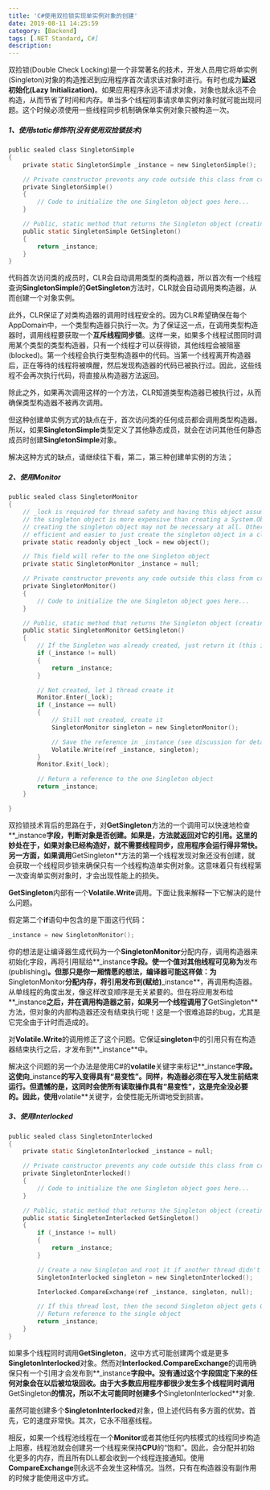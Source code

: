 ```yaml
---
title: 'C#使用双捡锁实现单实例对象的创建'
date: 2019-08-11 14:25:59
category: [Backend]
tags: [.NET Standard, C#]
description: 
---
```




双捡锁(Double Check Locking)是一个非常著名的技术，开发人员用它将单实例(Singleton)对象的构造推迟到应用程序首次请求该对象时进行。有时也成为**延迟初始化(Lazy Initialization)**。如果应用程序永远不请求对象，对象也就永远不会构造，从而节省了时间和内存。单当多个线程同事请求单实例对象时就可能出现问题。这个时候必须使用一些线程同步机制确保单实例对象只被构造一次。



##### 1、使用static修饰符(没有使用双捡锁技术)

~~~c
public sealed class SingletonSimple
{
    private static SingletonSimple _instance = new SingletonSimple();

    // Private constructor prevents any code outside this class from creating an instance
    private SingletonSimple()
    {
        // Code to initialize the one Singleton object goes here...
    }

    // Public, static method that returns the Singleton object (creating it if necessary)
    public static SingletonSimple GetSingleton()
    {
        return _instance;
    }
}
~~~

代码首次访问类的成员时，CLR会自动调用类型的类构造器，所以首次有一个线程查询**SingletonSimple**的**GetSingleton**方法时，CLR就会自动调用类构造器，从而创建一个对象实例。

此外，CLR保证了对类构造器的调用时线程安全的。因为CLR希望确保在每个AppDomain中，一个类型构造器只执行一次。为了保证这一点，在调用类型构造器时，调用线程要获取一个**互斥线程同步锁**。这样一来，如果多个线程试图同时调用某个类型的类型构造器，只有一个线程才可以获得锁，其他线程会被阻塞(blocked)。第一个线程会执行类型构造器中的代码。当第一个线程离开构造器后，正在等待的线程将被唤醒，然后发现构造器的代码已被执行过。因此，这些线程不会再次执行代码，将直接从构造器方法返回。

除此之外，如果再次调用这样的一个方法，CLR知道类型构造器已被执行过，从而确保类型构造器不被再次调用。

但这种创建单实例方式的缺点在于，首次访问类的任何成员都会调用类型构造器。所以，如果**SingletonSimple**类型定义了其他静态成员，就会在访问其他任何静态成员时创建**SingletonSimple**对象。

解决这种方式的缺点，请继续往下看，第二，第三种创建单实例的方法；



##### 2、使用Monitor

~~~c
public sealed class SingletonMonitor
{
    // _lock is required for thread safety and having this object assumes that creating
    // the singleton object is more expensive than creating a System.Object object and that
    // creating the singleton object may not be necessary at all. Otherwise, it is more
    // efficient and easier to just create the singleton object in a class constructor
    private static readonly object _lock = new object();

    // This field will refer to the one Singleton object
    private static SingletonMonitor _instance = null;

    // Private constructor prevents any code outside this class from creating an instance
    private SingletonMonitor()
    {
        // Code to initialize the one Singleton object goes here...
    }

    // Public, static method that returns the Singleton object (creating it if necessary)
    public static SingletonMonitor GetSingleton()
    {
        // If the Singleton was already created, just return it (this is fast)
        if (_instance != null)
        {
            return _instance;
        }

        // Not created, let 1 thread create it
        Monitor.Enter(_lock);
        if (_instance == null)
        {
            // Still not created, create it
            SingletonMonitor singleton = new SingletonMonitor();

            // Save the reference in _instance (see discussion for details)
            Volatile.Write(ref _instance, singleton);
        }
        Monitor.Exit(_lock);

        // Return a reference to the one Singleton object
        return _instance;
    }

}
~~~

双捡锁技术背后的思路在于，对**GetSingleton**方法的一个调用可以快速地检查**_instance**字段，判断对象是否创建。如果是，方法就返回对它的引用。这里的妙处在于，如果对象已经构造好，就不需要线程同步，应用程序会运行得非常快。另一方面，如果调用**GetSingleton**方法的第一个线程发现对象还没有创建，就会获取一个线程同步锁来确保只有一个线程构造单实例对象。这意味着只有线程第一次查询单实例对象时，才会出现性能上的损失。

**GetSingleton**内部有一个**Volatile.Write**调用。下面让我来解释一下它解决的是什么问题。

假定第二个**if**语句中包含的是下面这行代码：

~~~c
_instance = new SingletonMonitor();
~~~

你的想法是让编译器生成代码为一个**SingletonMonitor**分配内存，调用构造器来初始化字段，再将引用赋给**_instance**字段。使一个值对其他线程可见称为**发布(publishing)**。但那只是你一厢情愿的想法，编译器可能这样做：为**SingletonMonitor**分配内存，将引用发布到(赋给)**_instance**，再调用构造器。从单线程的角度出发，像这样改变顺序是无关紧要的。但在将应用发布给**_instance**之后，并在调用构造器之前，如果另一个线程调用了**GetSingleton**方法，但对象的内部构造器还没有结束执行呢！这是一个很难追踪的bug，尤其是它完全由于计时而造成的。

对**Volatile.Write**的调用修正了这个问题。它保证**singleton**中的引用只有在构造器结束执行之后，才发布到**_instance**中。

解决这个问题的另一个办法是使用C#的**volatile**关键字来标记**_instance**字段。这使向**_instance**的写入变得具有“易变性”。同样，构造器必须在写入发生前结束运行。但遗憾的是，这同时会使所有读取操作具有“易变性”，这是完全没必要的。因此，使用**volatile**关键字，会使性能无所谓地受到损害。



##### 3、使用Interlocked

~~~c
public sealed class SingletonInterlocked
{
    private static SingletonInterlocked _instance = null;

    // Private constructor prevents any code outside this class from creating an instance
    private SingletonInterlocked()
    {
        // Code to initialize the one Singleton object goes here...
    }

    // Public, static method that returns the Singleton object (creating it if necessary)
    public static SingletonInterlocked GetSingleton()
    {
        if (_instance != null)
        {
            return _instance;
        }

        // Create a new Singleton and root it if another thread didn't do it first
        SingletonInterlocked singleton = new SingletonInterlocked();

        Interlocked.CompareExchange(ref _instance, singleton, null);

        // If this thread lost, then the second Singleton object gets GC'd
        // Return reference to the single object
        return _instance; 
    }
}
~~~

如果多个线程同时调用**GetSingleton**，这中方式可能创建两个或是更多**SingletonInterlocked**对象。然而对**Interlocked.CompareExchange**的调用确保只有一个引用才会发布到**_instance**字段中。没有通过这个字段固定下来的任何对象会在以后被垃圾回收。由于大多数应用程序都很少发生多个线程同时调用**GetSingleton**的情况，所以不太可能同时创建多个**SingletonInterlocked**对象.

虽然可能创建多个**SingletonInterlocked**对象，但上述代码有多方面的优势。首先，它的速度非常快。其次，它永不阻塞线程。

相反，如果一个线程池线程在一个**Monitor**或者其他任何内核模式的线程同步构造上阻塞，线程池就会创建另一个线程来保持**CPU**的“饱和”。因此，会分配并初始化更多的内存，而且所有DLL都会收到一个线程连接通知。使用**CompareExchange**则永远不会发生这种情况。当然，只有在构造器没有副作用的时候才能使用这中方式。

















